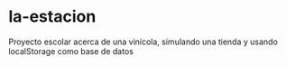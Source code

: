 # la-estacion

Proyecto escolar acerca de una vinícola, simulando una tienda y usando localStorage como base de datos
